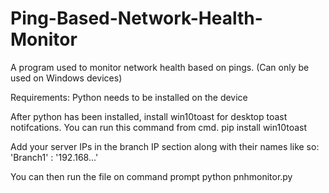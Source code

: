 # Ping-Based-Network-Health-Monitor
A program used to monitor network health based on pings. (Can only be used on Windows devices)

Requirements: 
Python needs to be installed on the device

After python has been installed, install win10toast for desktop toast notifcations.
You can run this command from cmd.
pip install win10toast

Add your server IPs in the branch IP section along with their names like so:
'Branch1' : '192.168...'

You can then run the file on command prompt
python pnhmonitor.py
